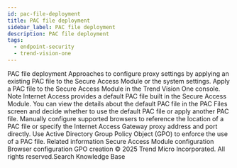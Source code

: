 ```yaml
---
id: pac-file-deployment
title: PAC file deployment
sidebar_label: PAC file deployment
description: PAC file deployment
tags:
  - endpoint-security
  - trend-vision-one
---
```


 PAC file deployment Approaches to configure proxy settings by applying an existing PAC file to the Secure Access Module or the system settings. Apply a PAC file to the Secure Access Module in the Trend Vision One console. Note Internet Access provides a default PAC file built in the Secure Access Module. You can view the details about the default PAC file in the PAC Files screen and decide whether to use the default PAC file or apply another PAC file. Manually configure supported browsers to reference the location of a PAC file or specify the Internet Access Gateway proxy address and port directly. Use Active Directory Group Policy Object (GPO) to enforce the use of a PAC file. Related information Secure Access Module configuration Browser configuration GPO creation © 2025 Trend Micro Incorporated. All rights reserved.Search Knowledge Base